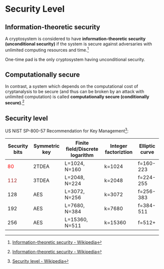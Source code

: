 # Security Level
## Information-theoretic security
A cryptosystem is considered to have **information-theoretic security (unconditional security)** if the system is secure against adversaries with unlimited computing resources and time.[^wiki]

One-time pad is the only cryptosystem having unconditional security.

## Computationally secure
In contrast, a system which depends on the computational cost of cryptanalysis to be secure (and thus can be broken by an attack with unlimited computation) is called **computationally secure (conditionally secure)**.[^wiki]

## Security level
US NIST SP-800-57 Recommendation for Key Management[^level]:

Security bits | Symmetric key | Finite field/Discrete logarithm | Integer factoriztion | Elliptic curve
--- | --- | --- | --- | --- 
<span style="color:red">80</span> | 2TDEA | L=1024, N=160 | k=1024 | f=160-223
<span style="color:brown">112</span> | 3TDEA | L=2048, N=224 | k=2048 | f=224-255
128 | AES | L=3072, N=256 | k=3072 | f=256-383
192 | AES | L=7680, N=384 | k=7680 | f=384-511
256 | AES | L=15360, N=511 | k=15360 | f=512+

[^wiki]: [Information-theoretic security - Wikipedia](https://en.wikipedia.org/wiki/Information-theoretic_security)
[^level]: [Security level - Wikipedia](https://en.wikipedia.org/wiki/Security_level)